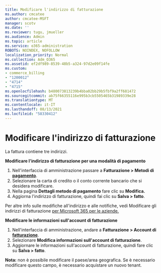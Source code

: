 ```yaml
---
title: Modificare l'indirizzo di fatturazione
ms.author: cmcatee
author: cmcatee-MSFT
manager: scotv
ms.date: ''
ms.reviewer: tugu, jmueller
ms.audience: Admin
ms.topic: article
ms.service: o365-administration
ROBOTS: NOINDEX, NOFOLLOW
localization_priority: Normal
ms.collection: Adm_O365
ms.assetid: ef2df989-8539-48b5-a324-97d2e09f14fe
ms.custom:
- commerce_billing
- "1200012"
- "4714"
- "4715"
ms.openlocfilehash: b480073813239b4bba02bb29b5fbf9a2ff681472
ms.sourcegitcommit: ab75f66355116e995b3cb5505465b31989339e28
ms.translationtype: MT
ms.contentlocale: it-IT
ms.lasthandoff: 08/13/2021
ms.locfileid: "58330412"
---
```

# <a name="change-your-billing-address"></a>Modificare l'indirizzo di fatturazione

La fattura contiene tre indirizzi.

**Modificare l'indirizzo di fatturazione per una modalità di pagamento**

1. Nell'interfaccia di amministrazione passare a **Fatturazione > Metodi di [pagamento](https://go.microsoft.com/fwlink/p/?linkid=2018806)**.
2. Selezionare la carta di credito o il conto corrente bancario che si desidera modificare.
3. Nella pagina **Dettagli metodo di pagamento** fare clic su **Modifica.**
4. Aggiorna l'indirizzo di fatturazione, quindi fai clic su **Salva > fatto**.

Per altre info sulle modifiche all'indirizzo e alle notifiche, vedi Modificare gli indirizzi di fatturazione [per Microsoft 365 per le aziende.](https://docs.microsoft.com/microsoft-365/commerce/billing-and-payments/change-your-billing-addresses)

**Modificare le informazioni sull'account di fatturazione**

1. Nell'interfaccia di amministrazione, andare a **Fatturazione > Account di [fatturazione](https://admin.microsoft.com/Adminportal/Home?source=applauncher#/BillingAccounts/billing-accounts)**.
2. Selezionare **Modifica informazioni sull'account di fatturazione**.
3. Aggiornare le informazioni sull'account di fatturazione, quindi fare clic su **Salva > fatto**.

**Nota:** non è possibile modificare il paese/area geografica. Se è necessario modificare questo campo, è necessario acquistare un nuovo tenant.
